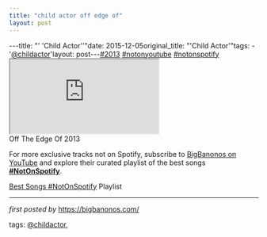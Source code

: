 ```yaml
---
title: "child actor off edge of"
layout: post
---
```

---title: "' 'Child Actor''"date: 2015-12-05original_title: "'Child Actor'"tags:  - '[@childactor](/tags/childactor/)'layout: post---[#2013](/tags/2013/) [#notonyoutube](/tags/notonyoutube/) [#notonspotify](/tags/notonspotify/) <br /><iframe seamless="" src="http://bandcamp.com/EmbeddedPlayer/album=2056792443/size=large/bgcol=333333/linkcol=0f91ff/tracklist=false/track=1705511409/transparent=true/"><a href="http://childactor.bandcamp.com/album/swan">SWAN by Child Actor</a></iframe><br />Off The Edge Of 2013<!--Subscribe and Playlist Links--><div>    <p>For more exclusive tracks not on Spotify, subscribe to <a href="https://www.youtube.com/[@BigBanonos](/tags/BigBanonos/)" target="_blank">BigBanonos on YouTube</a> and explore their curated playlist of the best songs <strong>[#NotOnSpotify](/tags/NotOnSpotify/)</strong>.</p>    <p><a href="https://www.youtube.com/playlist?list=PLtuNtuTatqI0kFahUCbtbfenC_ET5O_tr" target="_blank">Best Songs [#NotOnSpotify](/tags/NotOnSpotify/) Playlist<br /></a></p></div><hr /><p><em>first posted by</em> <a href="https://bigbanonos.com/" rel="noopener" target="_new">https://bigbanonos.com/</a></p><p>tags: [@childactor](/tags/childactor/),</p>